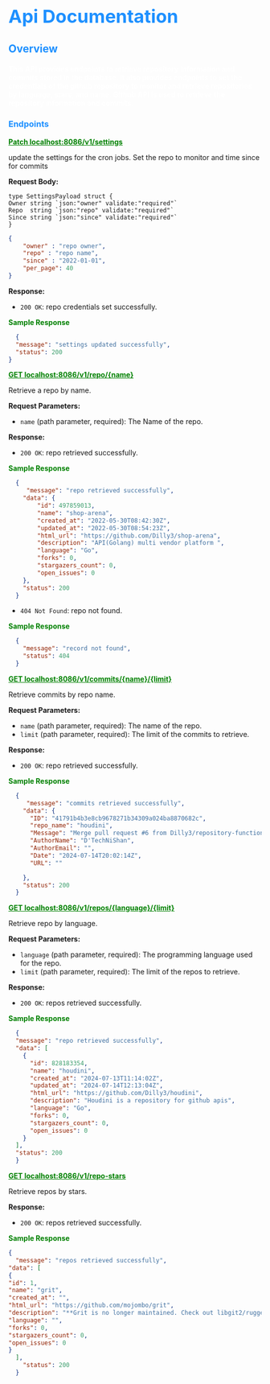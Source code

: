
<h1 style="color:dodgerblue; font-size:36px;">Api Documentation</h1>

<h2 style="color:dodgerblue;"> Overview</h2>

<h4 style="color:white;">This API provides endpoints to retrieve repository information and commits stored in the database. It also provides 
endpoints to set the 
credentials of the github repository to monitor and retrieve repositories by language, stars, and name.
Github API is used to retrieve the repository information and commits.</h3>

<h3 style="color:dodgerblue;"> Endpoints </h3>

<p style="color:green; font-style: normal;text-decoration: underline; font-weight: bold;"> Patch localhost:8086/v1/settings

update the settings for the cron jobs. Set the repo to monitor and time since for commits

**Request Body:**

```Go,
type SettingsPayload struct {
Owner string `json:"owner" validate:"required"`
Repo  string `json:"repo" validate:"required"`
Since string `json:"since" validate:"required"`
}
```
```json 
{
    "owner" : "repo owner",
    "repo" : "repo name",
    "since" : "2022-01-01",
    "per_page": 40
}
```


**Response:**
- `200 OK`: repo credentials set successfully.
<p style="color:green; font-style:normal; font-weight: bold">Sample Response </p>
  
```json
  {
  "message": "settings updated successfully",
  "status": 200
}
  ```

<p style="color:green; font-style:normal; font-weight: bold; text-decoration: underline;"> GET localhost:8086/v1/repo/{name}

Retrieve a repo by name.

**Request Parameters:**

- `name` (path parameter, required): The Name of the repo.

**Response:**

- `200 OK`: repo retrieved successfully.
<p style="color:green; font-style:normal; font-weight: bold"> Sample Response </p>
  
```json
  {
     "message": "repo retrieved successfully",
    "data": {
        "id": 497859013,
        "name": "shop-arena",
        "created_at": "2022-05-30T08:42:30Z",
        "updated_at": "2022-05-30T08:54:23Z",
        "html_url": "https://github.com/Dilly3/shop-arena",
        "description": "API(Golang) multi vendor platform ",
        "language": "Go",
        "forks": 0,
        "stargazers_count": 0,
        "open_issues": 0
    },
    "status": 200
  } 
  ```
- `404 Not Found`: repo not found.
<p style="color:green; font-style:normal; font-weight: bold"> Sample Response </p>
  
```json
  {
    "message": "record not found",
    "status": 404
  }
  ```
<p style="color:green; font-style:normal; font-weight: bold;text-decoration: underline;">GET localhost:8086/v1/commits/{name}/{limit} </p>

Retrieve commits by repo name.

**Request Parameters:**

- `name` (path parameter, required): The name of the repo.
- `limit` (path parameter, required): The limit of the commits to retrieve.

**Response:**

- `200 OK`: repo retrieved successfully.
<p style="color:green; font-style:normal; font-weight: bold">Sample Response </p>
  
```json
  {
     "message": "commits retrieved successfully",
    "data": {
      "ID": "41791b4b3e8cb9678271b34309a024ba8870682c",
      "repo_name": "houdini",
      "Message": "Merge pull request #6 from Dilly3/repository-functions\n\nStorage functions",
      "AuthorName": "D'TechNiShan",
      "AuthorEmail": "",
      "Date": "2024-07-14T20:02:14Z",
      "URL": ""

    },
    "status": 200
  } 
  ```
<p style="color:green; font-style:normal; font-weight: bold;text-decoration: underline;">GET localhost:8086/v1/repos/{language}/{limit} </p>

Retrieve repo by language.

**Request Parameters:**

- `language` (path parameter, required): The programming language used for the repo.
- `limit` (path parameter, required): The limit of the repos to retrieve.

**Response:**

- `200 OK`: repos retrieved successfully.
<p style="color:green; font-style:normal; font-weight: bold"> Sample Response </p>
  
```json
  {
  "message": "repo retrieved successfully",
  "data": [
    {
      "id": 828183354,
      "name": "houdini",
      "created_at": "2024-07-13T11:14:02Z",
      "updated_at": "2024-07-14T12:13:04Z",
      "html_url": "https://github.com/Dilly3/houdini",
      "description": "Houdini is a repository for github apis",
      "language": "Go",
      "forks": 0,
      "stargazers_count": 0,
      "open_issues": 0
    }
  ],
  "status": 200
  } 
  ```
 <p style="color:green; font-style:normal; font-weight: bold; text-decoration: underline;"> GET localhost:8086/v1/repo-stars </p>

Retrieve repos by stars.

**Response:**
- `200 OK`: repos retrieved successfully.
<p style="color:green; font-style:normal; font-weight: bold"> Sample Response </p>
  
```json
{ 
  "message": "repos retrieved successfully",
"data": [
{
"id": 1,
"name": "grit",
"created_at": "",
"html_url": "https://github.com/mojombo/grit",
"description": "**Grit is no longer maintained. Check out libgit2/rugged.** Grit gives you object oriented read/write access to Git repositories via Ruby.",
"language": "",
"forks": 0,
"stargazers_count": 0,
"open_issues": 0
}
  ],
    "status": 200
  } 
  ```